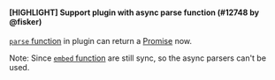 #### [HIGHLIGHT] Support plugin with async parse function (#12748 by @fisker)

[`parse` function](https://prettier.io/docs/en/plugins.html#parsers) in plugin can return a [Promise](https://developer.mozilla.org/en-US/docs/Web/JavaScript/Reference/Global_Objects/Promise) now.

<!-- TODO: Discuss this before v3 release -->
Note: Since [`embed` function](https://prettier.io/docs/en/plugins.html#optional-embed) are still sync, so the async parsers can't be used.
